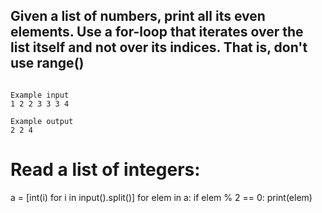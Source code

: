 ## Given a list of numbers, print all its even elements. Use a for-loop that iterates over the list itself and not over its indices. That is, don't use range()

```

Example input
1 2 2 3 3 3 4

Example output
2 2 4

```

# Read a list of integers:
a = [int(i) for i in input().split()]
for elem in a:
    if elem % 2 == 0:
        print(elem)
